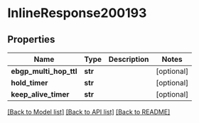 # InlineResponse200193

## Properties
Name | Type | Description | Notes
------------ | ------------- | ------------- | -------------
**ebgp_multi_hop_ttl** | **str** |  | [optional] 
**hold_timer** | **str** |  | [optional] 
**keep_alive_timer** | **str** |  | [optional] 

[[Back to Model list]](../README.md#documentation-for-models) [[Back to API list]](../README.md#documentation-for-api-endpoints) [[Back to README]](../README.md)

